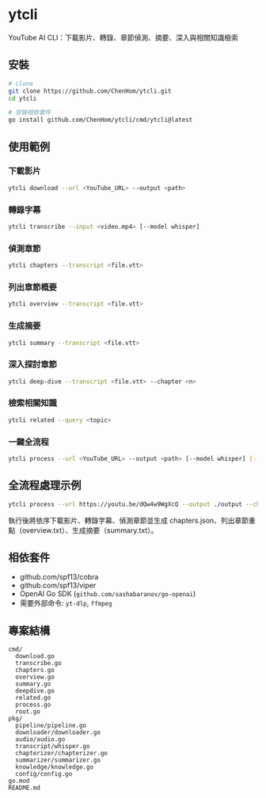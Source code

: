 # ytcli

YouTube AI CLI：下載影片、轉錄、章節偵測、摘要、深入與相關知識檢索

## 安裝

```bash
# clone
git clone https://github.com/ChenHom/ytcli.git
cd ytcli

# 安裝相依套件
go install github.com/ChenHom/ytcli/cmd/ytcli@latest
```

## 使用範例

### 下載影片

```bash
ytcli download --url <YouTube_URL> --output <path>
```

### 轉錄字幕

```bash
ytcli transcribe --input <video.mp4> [--model whisper]
```

### 偵測章節

```bash
ytcli chapters --transcript <file.vtt>
```

### 列出章節概要

```bash
ytcli overview --transcript <file.vtt>
```

### 生成摘要

```bash
ytcli summary --transcript <file.vtt>
```

### 深入探討章節

```bash
ytcli deep-dive --transcript <file.vtt> --chapter <n>
```

### 檢索相關知識

```bash
ytcli related --query <topic>
```

### 一鍵全流程

```bash
ytcli process --url <YouTube_URL> --output <path> [--model whisper] [--chapters] [--overview] [--summary] [--deep-dive <n>] [--related <topic>]
```

## 全流程處理示例

```bash
ytcli process --url https://youtu.be/dQw4w9WgXcQ --output ./output --chapters --overview --summary
```

執行後將依序下載影片、轉錄字幕、偵測章節並生成 chapters.json、列出章節重點（overview.txt）、生成摘要（summary.txt）。

## 相依套件

- github.com/spf13/cobra
- github.com/spf13/viper
- OpenAI Go SDK (`github.com/sashabaranov/go-openai`)
- 需要外部命令: `yt-dlp`, `ffmpeg`

## 專案結構

```
cmd/
  download.go
  transcribe.go
  chapters.go
  overview.go
  summary.go
  deepdive.go
  related.go
  process.go
  root.go
pkg/
  pipeline/pipeline.go
  downloader/downloader.go
  audio/audio.go
  transcript/whisper.go
  chapterizer/chapterizer.go
  summarizer/summarizer.go
  knowledge/knowledge.go
  config/config.go
go.mod
README.md
```
